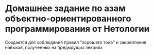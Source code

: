 # Домашнее задание по азам объектно-ориентированного программирования от Нетологии

Создается для соблюдения правил "хорошего тона" и закрепления навыков, полученных на предыдущих лекциях